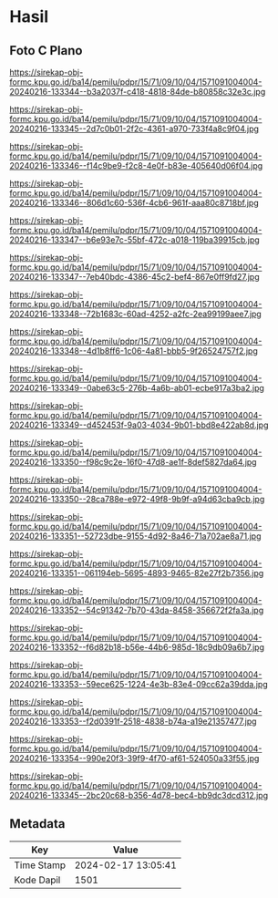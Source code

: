 # Hasil

## Foto C Plano

https://sirekap-obj-formc.kpu.go.id/ba14/pemilu/pdpr/15/71/09/10/04/1571091004004-20240216-133344--b3a2037f-c418-4818-84de-b80858c32e3c.jpg

https://sirekap-obj-formc.kpu.go.id/ba14/pemilu/pdpr/15/71/09/10/04/1571091004004-20240216-133345--2d7c0b01-2f2c-4361-a970-733f4a8c9f04.jpg

https://sirekap-obj-formc.kpu.go.id/ba14/pemilu/pdpr/15/71/09/10/04/1571091004004-20240216-133346--f14c9be9-f2c8-4e0f-b83e-405640d06f04.jpg

https://sirekap-obj-formc.kpu.go.id/ba14/pemilu/pdpr/15/71/09/10/04/1571091004004-20240216-133346--806d1c60-536f-4cb6-961f-aaa80c8718bf.jpg

https://sirekap-obj-formc.kpu.go.id/ba14/pemilu/pdpr/15/71/09/10/04/1571091004004-20240216-133347--b6e93e7c-55bf-472c-a018-119ba39915cb.jpg

https://sirekap-obj-formc.kpu.go.id/ba14/pemilu/pdpr/15/71/09/10/04/1571091004004-20240216-133347--7eb40bdc-4386-45c2-bef4-867e0ff9fd27.jpg

https://sirekap-obj-formc.kpu.go.id/ba14/pemilu/pdpr/15/71/09/10/04/1571091004004-20240216-133348--72b1683c-60ad-4252-a2fc-2ea99199aee7.jpg

https://sirekap-obj-formc.kpu.go.id/ba14/pemilu/pdpr/15/71/09/10/04/1571091004004-20240216-133348--4d1b8ff6-1c06-4a81-bbb5-9f26524757f2.jpg

https://sirekap-obj-formc.kpu.go.id/ba14/pemilu/pdpr/15/71/09/10/04/1571091004004-20240216-133349--0abe63c5-276b-4a6b-ab01-ecbe917a3ba2.jpg

https://sirekap-obj-formc.kpu.go.id/ba14/pemilu/pdpr/15/71/09/10/04/1571091004004-20240216-133349--d452453f-9a03-4034-9b01-bbd8e422ab8d.jpg

https://sirekap-obj-formc.kpu.go.id/ba14/pemilu/pdpr/15/71/09/10/04/1571091004004-20240216-133350--f98c9c2e-16f0-47d8-ae1f-8def5827da64.jpg

https://sirekap-obj-formc.kpu.go.id/ba14/pemilu/pdpr/15/71/09/10/04/1571091004004-20240216-133350--28ca788e-e972-49f8-9b9f-a94d63cba9cb.jpg

https://sirekap-obj-formc.kpu.go.id/ba14/pemilu/pdpr/15/71/09/10/04/1571091004004-20240216-133351--52723dbe-9155-4d92-8a46-71a702ae8a71.jpg

https://sirekap-obj-formc.kpu.go.id/ba14/pemilu/pdpr/15/71/09/10/04/1571091004004-20240216-133351--061194eb-5695-4893-9465-82e27f2b7356.jpg

https://sirekap-obj-formc.kpu.go.id/ba14/pemilu/pdpr/15/71/09/10/04/1571091004004-20240216-133352--54c91342-7b70-43da-8458-356672f2fa3a.jpg

https://sirekap-obj-formc.kpu.go.id/ba14/pemilu/pdpr/15/71/09/10/04/1571091004004-20240216-133352--f6d82b18-b56e-44b6-985d-18c9db09a6b7.jpg

https://sirekap-obj-formc.kpu.go.id/ba14/pemilu/pdpr/15/71/09/10/04/1571091004004-20240216-133353--59ece625-1224-4e3b-83e4-09cc62a39dda.jpg

https://sirekap-obj-formc.kpu.go.id/ba14/pemilu/pdpr/15/71/09/10/04/1571091004004-20240216-133353--f2d0391f-2518-4838-b74a-a19e21357477.jpg

https://sirekap-obj-formc.kpu.go.id/ba14/pemilu/pdpr/15/71/09/10/04/1571091004004-20240216-133354--990e20f3-39f9-4f70-af61-524050a33f55.jpg

https://sirekap-obj-formc.kpu.go.id/ba14/pemilu/pdpr/15/71/09/10/04/1571091004004-20240216-133345--2bc20c68-b356-4d78-bec4-bb9dc3dcd312.jpg


## Metadata

| Key        | Value               |
| ---------- | ------------------- |
| Time Stamp | 2024-02-17 13:05:41 |
| Kode Dapil | 1501                |



